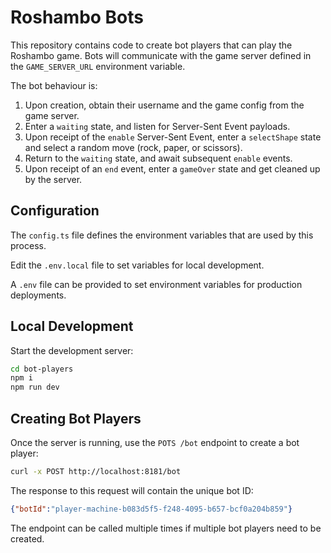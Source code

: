 # Roshambo Bots

This repository contains code to create bot players that can play the Roshambo
game. Bots will communicate with the game server defined in the
`GAME_SERVER_URL` environment variable.

The bot behaviour is:

1. Upon creation, obtain their username and the game config from the game server.
1. Enter a `waiting` state, and listen for Server-Sent Event payloads.
1. Upon receipt of the `enable` Server-Sent Event, enter a `selectShape` state and select a random move (rock, paper, or scissors).
1. Return to the `waiting` state, and await subsequent `enable` events.
1. Upon receipt of an `end` event, enter a `gameOver` state and get cleaned up by the server.

## Configuration

The `config.ts` file defines the environment variables that are used by this
process.
 
Edit the `.env.local` file to set variables for local development.

A `.env` file can be provided to set environment variables for production
deployments.

## Local Development

Start the development server:

```bash
cd bot-players
npm i
npm run dev
```

## Creating Bot Players

Once the server is running, use the `POTS /bot` endpoint to create a bot
player:

```bash
curl -x POST http://localhost:8181/bot
```

The response to this request will contain the unique bot ID:

```json
{"botId":"player-machine-b083d5f5-f248-4095-b657-bcf0a204b859"}
```

The endpoint can be called multiple times if multiple bot players need to be
created. 
